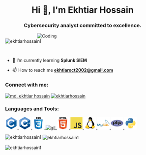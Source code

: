 
<h1 align="center">Hi 👋, I'm Ekhtiar Hossain</h1>
<h3 align="center">Cybersecurity analyst committed to excellence.</h3>

<img align="right" alt="Coding" width="400" src="https://media.licdn.com/dms/image/D4E12AQEhvwOMIbVmSw/article-cover_image-shrink_720_1280/0/1711026119785?e=2147483647&v=beta&t=Enb2_CetPqsl-V-mSqNOo23IFxD1PD-CFEicl6qBwr4">


<p align="left"> <img src="https://komarev.com/ghpvc/?username=ekhtiarhossain1&label=Profile%20views&color=0e75b6&style=flat" alt="ekhtiarhossain1" /> </p>

<p align="left"> <a href="https://twitter.com/" target="blank"><img src="https://img.shields.io/twitter/follow/?logo=twitter&style=for-the-badge" alt="" /></a> </p>

- 🌱 I’m currently learning **Splunk SIEM**

- 📫 How to reach me **ekhtiaroct2002@gmail.com**

<h3 align="left">Connect with me:</h3>
<p align="left">
<a href="https://linkedin.com/in/md. ekhtiar hossain" target="blank"><img align="center" src="https://raw.githubusercontent.com/rahuldkjain/github-profile-readme-generator/master/src/images/icons/Social/linked-in-alt.svg" alt="md. ekhtiar hossain" height="30" width="40" /></a>
<a href="https://codeforces.com/profile/ekhtiarhossain" target="blank"><img align="center" src="https://raw.githubusercontent.com/rahuldkjain/github-profile-readme-generator/master/src/images/icons/Social/codeforces.svg" alt="ekhtiarhossain" height="30" width="40" /></a>
</p>

<h3 align="left">Languages and Tools:</h3>
<p align="left"> <a href="https://www.cprogramming.com/" target="_blank" rel="noreferrer"> <img src="https://raw.githubusercontent.com/devicons/devicon/master/icons/c/c-original.svg" alt="c" width="40" height="40"/> </a> <a href="https://www.w3schools.com/cpp/" target="_blank" rel="noreferrer"> <img src="https://raw.githubusercontent.com/devicons/devicon/master/icons/cplusplus/cplusplus-original.svg" alt="cplusplus" width="40" height="40"/> </a> <a href="https://www.w3schools.com/css/" target="_blank" rel="noreferrer"> <img src="https://raw.githubusercontent.com/devicons/devicon/master/icons/css3/css3-original-wordmark.svg" alt="css3" width="40" height="40"/> </a> <a href="https://git-scm.com/" target="_blank" rel="noreferrer"> <img src="https://www.vectorlogo.zone/logos/git-scm/git-scm-icon.svg" alt="git" width="40" height="40"/> </a> <a href="https://www.w3.org/html/" target="_blank" rel="noreferrer"> <img src="https://raw.githubusercontent.com/devicons/devicon/master/icons/html5/html5-original-wordmark.svg" alt="html5" width="40" height="40"/> </a> <a href="https://developer.mozilla.org/en-US/docs/Web/JavaScript" target="_blank" rel="noreferrer"> <img src="https://raw.githubusercontent.com/devicons/devicon/master/icons/javascript/javascript-original.svg" alt="javascript" width="40" height="40"/> </a> <a href="https://www.linux.org/" target="_blank" rel="noreferrer"> <img src="https://raw.githubusercontent.com/devicons/devicon/master/icons/linux/linux-original.svg" alt="linux" width="40" height="40"/> </a> <a href="https://www.mysql.com/" target="_blank" rel="noreferrer"> <img src="https://raw.githubusercontent.com/devicons/devicon/master/icons/mysql/mysql-original-wordmark.svg" alt="mysql" width="40" height="40"/> </a> <a href="https://www.php.net" target="_blank" rel="noreferrer"> <img src="https://raw.githubusercontent.com/devicons/devicon/master/icons/php/php-original.svg" alt="php" width="40" height="40"/> </a> <a href="https://www.python.org" target="_blank" rel="noreferrer"> <img src="https://raw.githubusercontent.com/devicons/devicon/master/icons/python/python-original.svg" alt="python" width="40" height="40"/> </a> </p>

<p><img align="left" src="https://github-readme-stats.vercel.app/api/top-langs?username=ekhtiarhossain1&show_icons=true&locale=en&layout=compact" alt="ekhtiarhossain1" /></p>

<p>&nbsp;<img align="center" src="https://github-readme-stats.vercel.app/api?username=ekhtiarhossain1&show_icons=true&locale=en" alt="ekhtiarhossain1" /></p>

<p><img align="center" src="https://github-readme-streak-stats.herokuapp.com/?user=ekhtiarhossain1&" alt="ekhtiarhossain1" /></p>
